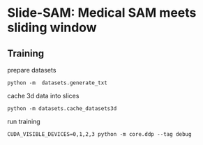 <!-- # Slide-SAM -->
# Slide-SAM: Medical SAM meets sliding window


## Training
prepare datasets
```
python -m  datasets.generate_txt
```

cache 3d data into slices
```
python -m datasets.cache_datasets3d
```

run training
```
CUDA_VISIBLE_DEVICES=0,1,2,3 python -m core.ddp --tag debug
```